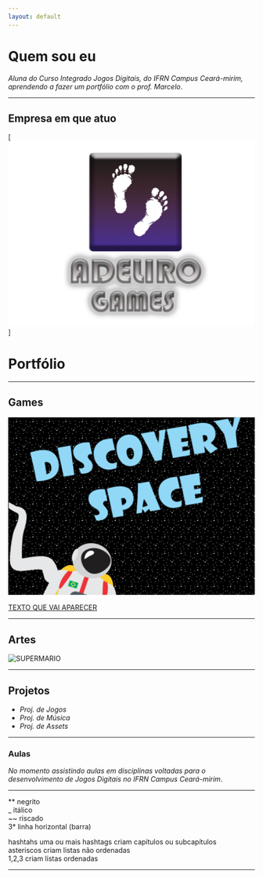 ```yaml
---
layout: default
---
```


# Quem sou eu

_Aluna do Curso Integrado Jogos Digitais, do IFRN Campus Ceará-mirim, aprendendo a fazer um portfólio com o prof. Marcelo_.

* * *

## Empresa em que atuo

[![](marcaempresa.png)]

# Portfólio

* * *

## Games

[![](discoveryspace.png)](https://hildelitan.github.io/DiscoverySpace/)



[TEXTO QUE VAI APARECER](LINK)

* * *


## Artes


![SUPERMARIO](http://www.imagenspng.com.br/wp-content/uploads/2015/02/super-mario-01.png)

* * *

## Projetos

* _Proj. de Jogos_
* _Proj. de Música_
* _Proj. de Assets_

* * *

### Aulas

_No momento assistindo aulas em disciplinas voltadas para o desenvolvimento de Jogos Digitais no IFRN Campus Ceará-mirim_. 

* * *

** negrito  
_ itálico  
~~ riscado  
3* linha horizontal (barra)

hashtahs uma ou mais hashtags criam capítulos ou subcapítulos  
asteriscos criam listas não ordenadas  
1,2,3 criam listas ordenadas  

* * *

